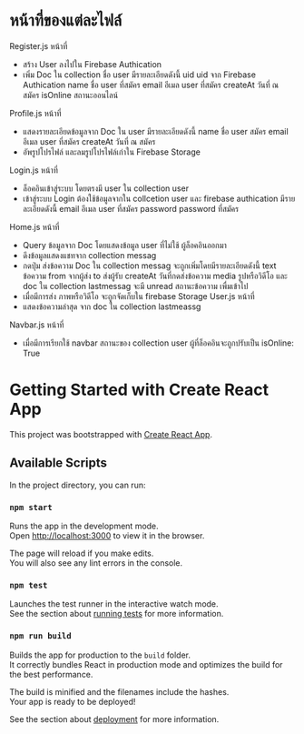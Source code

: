 # หน้าที่ของแต่ละไฟล์

Register.js
หน้าที่
  - สร้าง User ลงไปใน Firebase Authication
  - เพิ่ม Doc ใน collection ชื่อ user มีรายละเอียดดังนี้
    uid uid จาก Firebase Authication
    name ชื่อ user ที่สมัคร
    email อีเมล user ที่สมัคร
    createAt วันที่ ณ สมัคร
    isOnline สถานะออนไลน์

Profile.js
หน้าที่
  - แสดงรายละเอียดข้อมูลจาก Doc ใน user มีรายละเอียดดังนี้
    name ชื่อ user สมัคร
    email อีเมล user ที่สมัคร
    createAt วันที่ ณ สมัคร
  - อัพรูปโปรไฟล์ และลมรูปโปรไฟล์เก่าใน Firebase Storage

Login.js
หน้าที่
  - ล็อคอินเข้าสู่ระบบ โดยตรงมี user ใน collection user
  - เข้าสู่ระบบ Login ต้องใช้ข้อมูลจากใน collcetion user และ firebase authication มีรายละเอียดดังนี้
    email อีเมล user ที่สมัคร
    password password ที่สมัคร
    
Home.js
หน้าที่
  - Query ข้อมูลจาก Doc โดยแสดงข้อมูล user ที่ไม่ใช้ ผู้ล็อคอินออกมา
  - ดึงข้อมูลแสดงแชทจาก collection messag
  - กดปุ่ม ส่งข้อความ Doc ใน collection messag จะถูกเพิ่มโดยมีรายละเอียดดังนี้
    text ข้อความ
    from จากผู้ส่ง
    to ส่งผู้รับ
    createAt วันที่กดส่งข้อความ
    media รูปหรือวิดีโอ
    และ doc ใน collection lastmessag จะมี unread สถานะข้อความ เพื่มเข้าไป
  - เมื่อมีการส่ง ภาพหรือวิดีโอ จะถูกจัดเก็บใน firebase Storage
User.js
หน้าที่
  - แสดงข้อความล่าสุด จาก doc ใน collection lastmeassg

Navbar.js
หน้าที่
  - เมื่อมีการเรียกใช้ navbar สถานะของ collection user ผู้ที่ล็อคอินจะถูกปรับเป็น isOnline: True

# Getting Started with Create React App

This project was bootstrapped with [Create React App](https://github.com/facebook/create-react-app).

## Available Scripts

In the project directory, you can run:

### `npm start`

Runs the app in the development mode.\
Open [http://localhost:3000](http://localhost:3000) to view it in the browser.

The page will reload if you make edits.\
You will also see any lint errors in the console.

### `npm test`

Launches the test runner in the interactive watch mode.\
See the section about [running tests](https://facebook.github.io/create-react-app/docs/running-tests) for more information.

### `npm run build`

Builds the app for production to the `build` folder.\
It correctly bundles React in production mode and optimizes the build for the best performance.

The build is minified and the filenames include the hashes.\
Your app is ready to be deployed!

See the section about [deployment](https://facebook.github.io/create-react-app/docs/deployment) for more information.
